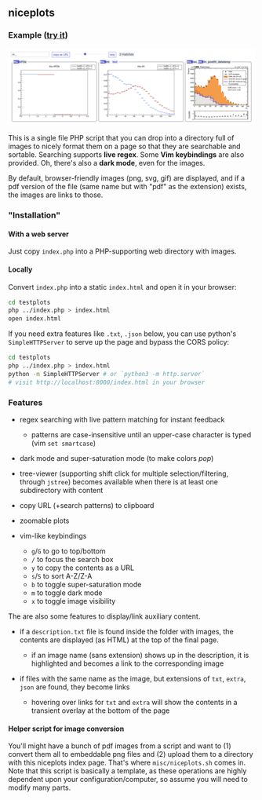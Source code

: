 ## niceplots

### Example ([try it](http://aminnj.github.io/niceplots/))

![example](misc/example.png)


This is a single file PHP script that you can drop into a directory full of images to nicely
format them on a page so that they are searchable and sortable. Searching supports **live regex**.
Some **Vim keybindings** are also provided. Oh, there's also a **dark mode**, even for the images.

By default, browser-friendly images (png, svg, gif) are displayed, and if a pdf version of the file
(same name but with "pdf" as the extension) exists, the images are links to those.

### "Installation"

#### With a web server 

Just copy `index.php` into a PHP-supporting web directory with images.

#### Locally

Convert `index.php` into a static `index.html` and open it in your browser:
```bash
cd testplots
php ../index.php > index.html
open index.html
```

If you need extra features like `.txt`, `.json` below, you can use python's `SimpleHTTPServer`
to serve up the page and bypass the CORS policy:
```bash
cd testplots
php ../index.php > index.html
python -m SimpleHTTPServer # or `python3 -m http.server`
# visit http://localhost:8000/index.html in your browser
```

### Features

* regex searching with live pattern matching for instant feedback
  * patterns are case-insensitive until an upper-case character is typed (vim `set smartcase`)

* dark mode and super-saturation mode (to make colors _pop_)

* tree-viewer (supporting shift click for multiple selection/filtering, through `jstree`) becomes
available when there is at least one subdirectory with content

* copy URL (+search patterns) to clipboard

* zoomable plots

* vim-like keybindings 
  * `g`/`G` to go to top/bottom
  * `/` to focus the search box
  * `y` to copy the contents as a URL
  * `s`/`S` to sort A-Z/Z-A
  * `b` to toggle super-saturation mode
  * `m` to toggle dark mode
  * `x` to toggle image visibility

The are also some features to display/link auxiliary content.

* if a `description.txt` file is found inside the folder with images, the contents are displayed (as HTML)
at the top of the final page.
  * if an image name (sans extension) shows up in the description, it is highlighted and becomes a link to the corresponding image

* if files with the same name as the image, but extensions of `txt`, `extra`, `json` are found, they become links
  * hovering over links for `txt` and `extra` will show the contents in a transient overlay at the bottom of the page

#### Helper script for image conversion

You'll might have a bunch of pdf images from a script and want to (1)
convert them all to embeddable png files and (2) upload them to a directory
with this niceplots index page.  That's where `misc/niceplots.sh` comes in. Note that
this script is basically a template, as these operations are highly dependent
upon your configuration/computer, so assume you will need to modify many parts.

